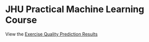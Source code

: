 # JHU Practical Machine Learning Course

View the [Exercise Quality Prediction Results](https://github.com/ciroque/jhu-pml-cp/blob/main/index.html)



